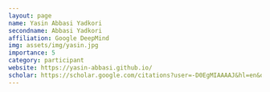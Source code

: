 ```yaml
---
layout: page
name: Yasin Abbasi Yadkori
secondname: Abbasi Yadkori
affiliation: Google DeepMind
img: assets/img/yasin.jpg
importance: 5
category: participant
website: https://yasin-abbasi.github.io/
scholar: https://scholar.google.com/citations?user=-D0EgMIAAAAJ&hl=en&oi=ao
---
```

